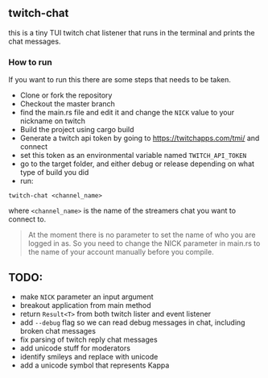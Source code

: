 ## twitch-chat

this is a tiny TUI twitch chat listener that runs in the terminal and prints the chat messages.

### How to run
If you want to run this there are some steps that needs to be taken.

- Clone or fork the repository
- Checkout the master branch
- find the main.rs file and edit it and change the `NICK` value to your nickname on twitch
- Build the project using cargo build
- Generate a twitch api token by going to https://twitchapps.com/tmi/ and connect
- set this token as an environmental variable named `TWITCH_API_TOKEN`
- go to the target folder, and either debug or release depending on what type of build you did
- run:

```
twitch-chat <channel_name>
```

where `<channel_name>` is the name of the streamers chat you want to connect to.

> At the moment there is no parameter to set the name of who you are logged in as. So you need to change the NICK parameter in main.rs to the name of your account manually before you compile.


## TODO:
- make `NICK` parameter an input argument
- breakout application from main method
- return `Result<T>` from both twitch lister and event listener
- add `--debug` flag so we can read debug messages in chat, including broken chat messages
- fix parsing of twitch reply chat messages
- add unicode stuff for moderators
- identify smileys and replace with unicode
- add a unicode symbol that represents Kappa
